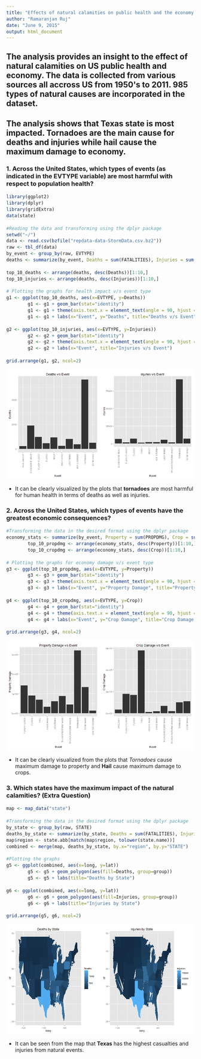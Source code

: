 ```yaml
---
title: "Effects of natural calamities on public health and the economy in the US"
author: "Ramaranjan Ruj"
date: "June 9, 2015"
output: html_document
---
```


## The analysis provides an insight to the effect of natural calamities on US public health and economy. The data is collected from various sources all accross US from 1950's to 2011. 985 types of natural causes are incorporated in the dataset. 

## The analysis shows that Texas state is most impacted. Tornadoes are the main cause for deaths and injuries while hail cause the maximum damage to economy. 

### 1. Across the United States, which types of events (as indicated in the EVTYPE variable) are most harmful with respect to population health?


```r
library(ggplot2)
library(dplyr)
library(gridExtra)
data(state)

#Reading the data and transforming using the dplyr package
setwd("~/")
data <- read.csv(bzfile("repdata-data-StormData.csv.bz2"))
raw <- tbl_df(data)
by_event <- group_by(raw, EVTYPE)
deaths <- summarize(by_event, Deaths = sum(FATALITIES), Injuries = sum(INJURIES))

top_10_deaths <- arrange(deaths, desc(Deaths))[1:10,]
top_10_injuries <- arrange(deaths, desc(Injuries))[1:10,]

# Plotting the graphs for health impact v/s event type
g1 <- ggplot(top_10_deaths, aes(x=EVTYPE, y=Deaths))
        g1 <- g1 + geom_bar(stat="identity")
        g1 <- g1 + theme(axis.text.x = element_text(angle = 90, hjust = 1, vjust=0.5))
        g1 <- g1 + labs(x="Event", y="Deaths", title="Deaths v/s Event")

g2 <- ggplot(top_10_injuries, aes(x=EVTYPE, y=Injuries))
        g2 <- g2 + geom_bar(stat="identity")
        g2 <- g2 + theme(axis.text.x = element_text(angle = 90, hjust = 1, vjust=0.5))
        g2 <- g2 + labs(x="Event", title="Injuries v/s Event")

grid.arrange(g1, g2, ncol=2)
```

![plot of chunk eventtype](figure/eventtype-1.png) 

- It can be clearly visualized by the plots that **tornadoes** are most harmful for human health in terms of deaths as well as injuries.

### 2. Across the United States, which types of events have the greatest economic consequences?


```r
#Transforming the data in the desired format using the dplyr package
economy_stats <- summarize(by_event, Property = sum(PROPDMG), Crop = sum(CROPDMG))
        top_10_propdmg <- arrange(economy_stats, desc(Property))[1:10,]
        top_10_cropdmg <- arrange(economy_stats, desc(Crop))[1:10,]

# Plotting the graphs for economy damage v/s event type
g3 <- ggplot(top_10_propdmg, aes(x=EVTYPE, y=Property))
        g3 <- g3 + geom_bar(stat="identity")
        g3 <- g3 + theme(axis.text.x = element_text(angle = 90, hjust = 1, vjust=0.5))
        g3 <- g3 + labs(x="Event", y="Property Damage", title="Property Damage v/s Event")

g4 <- ggplot(top_10_cropdmg, aes(x=EVTYPE, y=Crop))
        g4 <- g4 + geom_bar(stat="identity")
        g4 <- g4 + theme(axis.text.x = element_text(angle = 90, hjust = 1, vjust = 0.5))
        g4 <- g4 + labs(x="Event", y="Crop Damage", title="Crop Damage v/s Event")

grid.arrange(g3, g4, ncol=2)
```

![plot of chunk unnamed-chunk-1](figure/unnamed-chunk-1-1.png) 

- It can be clearly visualized from the plots that *Tornadoes* cause maximum damage to property and **Hail** cause maximum damage to crops.

### 3. Which states have the maximum impact of the natural calamities? (Extra Question)


```r
map <- map_data("state")

#Transforming the data in the desired format using the dplyr package
by_state <- group_by(raw, STATE)
deaths_by_state <- summarize(by_state, Deaths = sum(FATALITIES), Injuries = sum(INJURIES))
map$region <- state.abb[match(map$region, tolower(state.name))]
combined <- merge(map, deaths_by_state, by.x="region", by.y="STATE")

#Plotting the graphs
g5 <- ggplot(combined, aes(x=long, y=lat))
        g5 <- g5 + geom_polygon(aes(fill=Deaths, group=group))
        g5 <- g5 + labs(title="Deaths by State")

g6 <- ggplot(combined, aes(x=long, y=lat))
        g6 <- g6 + geom_polygon(aes(fill=Injuries, group=group))
        g6 <- g6 + labs(title="Injuries by State")

grid.arrange(g5, g6, ncol=2)
```

![plot of chunk heatmap](figure/heatmap-1.png) 

- It can be seen from the map that **Texas** has the highest casualties and injuries from natural events.

